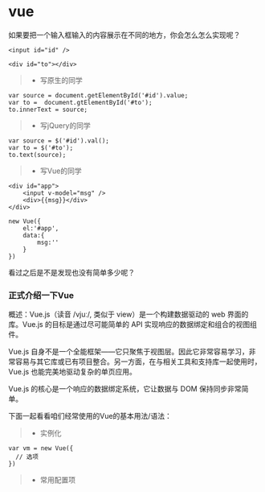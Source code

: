 # vue

如果要把一个输入框输入的内容展示在不同的地方，你会怎么怎么实现呢？

```
<input id="id" />

<div id="to"></div>
```



> * 写原生的同学
```
var source = document.getElementById('#id').value;
var to =  document.gtElementById('#to');
to.innerText = source;
```
>* 写jQuery的同学
```
var source = $('#id').val();
var to = $('#to');
to.text(source);
```

>*  写Vue的同学

```
<div id="app">
	<input v-model="msg" />
	<div>{{msg}}</div>
</div>

new Vue({
	el:'#app',
    data:{
    	msg:''
    }
})
```

看过之后是不是发现也没有简单多少呢？ 

### 正式介绍一下Vue
概述：Vue.js（读音 /vjuː/, 类似于 view）是一个构建数据驱动的 web 界面的库。Vue.js 的目标是通过尽可能简单的 API 实现响应的数据绑定和组合的视图组件。

Vue.js 自身不是一个全能框架——它只聚焦于视图层。因此它非常容易学习，非常容易与其它库或已有项目整合。另一方面，在与相关工具和支持库一起使用时，Vue.js 也能完美地驱动复杂的单页应用。

Vue.js 的核心是一个响应的数据绑定系统，它让数据与 DOM 保持同步非常简单。


下面一起看看咱们经常使用的Vue的基本用法/语法：

>* 实例化
```
var vm = new Vue({
  // 选项
})
```

>* 常用配置项

